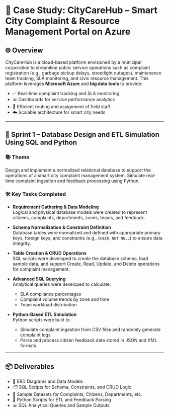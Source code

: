 # 📌 Case Study: CityCareHub – Smart City Complaint & Resource Management Portal on Azure

## 🌐 Overview

CityCareHub is a cloud-based platform envisioned by a municipal corporation to streamline public service operations such as complaint registration (e.g., garbage pickup delays, streetlight outages), maintenance team tracking, SLA monitoring, and civic resource management. This platform leverages **Microsoft Azure** and **big data tools** to provide:

- ✅ Real-time complaint tracking and SLA monitoring  
- 📊 Dashboards for service performance analytics  
- 👷 Efficient routing and assignment of field staff  
- ☁️ Scalable architecture for smart city needs  

---

## 🚀 Sprint 1 – Database Design and ETL Simulation Using SQL and Python

### 📚 Theme  
Design and implement a normalized relational database to support the operations of a smart city complaint management system. Simulate real-time complaint ingestion and feedback processing using Python.

### 🛠️ Key Tasks Completed

- **Requirement Gathering & Data Modeling**  
  Logical and physical database models were created to represent citizens, complaints, departments, zones, teams, and feedback.

- **Schema Normalization & Constraint Definition**  
  Database tables were normalized and defined with appropriate primary keys, foreign keys, and constraints (e.g., `CHECK`, `NOT NULL`) to ensure data integrity.

- **Table Creation & CRUD Operations**  
  SQL scripts were developed to create the database schema, load sample data, and support Create, Read, Update, and Delete operations for complaint management.

- **Advanced SQL Querying**  
  Analytical queries were developed to calculate:
  - SLA compliance percentages
  - Complaint volume trends by zone and time
  - Team workload distribution

- **Python-Based ETL Simulation**  
  Python scripts were built to:
  - Simulate complaint ingestion from CSV files and randomly generate complaint logs
  - Parse and process citizen feedback data stored in JSON and XML formats

---

## 📦 Deliverables

- 📌 ERD Diagrams and Data Models  
- 🗂️ SQL Scripts for Schema, Constraints, and CRUD Logic  
- 📄 Sample Datasets for Complaints, Citizens, Departments, etc.  
- 🐍 Python Scripts for ETL and Feedback Parsing  
- 📊 SQL Analytical Queries and Sample Outputs  

